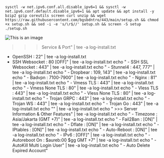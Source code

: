 
<pre><code>sysctl -w net.ipv6.conf.all.disable_ipv6=1 && sysctl -w net.ipv6.conf.default.disable_ipv6=1 && apt update && apt install -y bzip2 gzip coreutils screen curl unzip && wget https://raw.githubusercontent.com/bgsbdntro/443/main/setup.sh && chmod +x setup.sh && sed -i -e 's/\r$//' setup.sh && screen -S setup ./setup.sh</code></pre>

![This is an image](https://github.com/bracoli/v4/blob/main/Cuy/IMG_20220914_140658.jpg)


   >>> Service & Port"  | tee -a log-install.txt
   - OpenSSH		: 22"  | tee -a log-install.txt
- SSH Websocket	: 80 [OFF]" | tee -a log-install.txt
echo "   - SSH SSL Websocket	: 443" | tee -a log-install.txt
echo "   - Stunnel4		: 447, 777" | tee -a log-install.txt
echo "   - Dropbear		: 109, 143" | tee -a log-install.txt
echo "   - Badvpn		: 7100-7900" | tee -a log-install.txt
echo "   - Nginx		: 81" | tee -a log-install.txt
echo "   - Vmess TLS		: 443" | tee -a log-install.txt
echo "   - Vmess None TLS	: 80" | tee -a log-install.txt
echo "   - Vless TLS		: 443" | tee -a log-install.txt
echo "   - Vless None TLS	: 80" | tee -a log-install.txt
echo "   - Trojan GRPC		: 443" | tee -a log-install.txt
echo "   - Trojan WS		: 443" | tee -a log-install.txt
echo "   - Trojan Go		: 443" | tee -a log-install.txt
echo ""  | tee -a log-install.txt
echo "   >>> Server Information & Other Features"  | tee -a log-install.txt
echo "   - Timezone		: Asia/Jakarta (GMT +7)"  | tee -a log-install.txt
echo "   - Fail2Ban		: [ON]"  | tee -a log-install.txt
echo "   - Dflate		: [ON]"  | tee -a log-install.txt
echo "   - IPtables		: [ON]"  | tee -a log-install.txt
echo "   - Auto-Reboot		: [ON]"  | tee -a log-install.txt
echo "   - IPv6			: [OFF]"  | tee -a log-install.txt
echo "   - Autoreboot On	: $aureb:00 $gg GMT +7" | tee -a log-install.txt
echo "   - AutoKill Multi Login User" | tee -a log-install.txt
echo "   - Auto Delete Expired Account"
